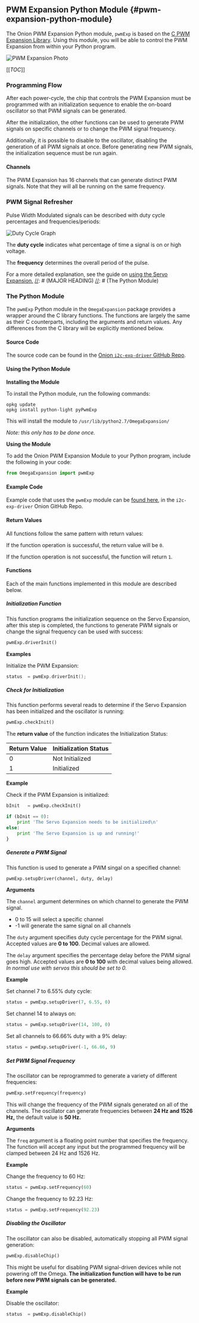 ## PWM Expansion Python Module {#pwm-expansion-python-module}

The Onion PWM Expansion Python module, `pwmExp` is based on the [C PWM Expansion Library](./PWM-Expansion-C-Library). Using this module, you will be able to control the PWM Expansion from within your Python program.

![PWM Expansion Photo](http://i.imgur.com/aNoYCZc.png)


[[_TOC_]]



[//]: # (Programming Flow)

### Programming Flow

After each power-cycle, the chip that controls the PWM Expansion must be programmed with an initialization sequence to enable the on-board oscillator so that PWM signals can be generated.

After the initialization, the other functions can be used to generate PWM signals on specific channels or to change the PWM signal frequency.

Additionally, it is possible to disable to the oscillator, disabling the generation of all PWM signals at once. Before generating new PWM signals, the initialization sequence must be run again.


#### Channels

The PWM Expansion has 16 channels that can generate distinct PWM signals. Note that they will all be running on the same frequency.



[//]: # (PWM Signal Refresher)

### PWM Signal Refresher

Pulse Width Modulated signals can be described with duty cycle percentages and frequencies/periods:

![Duty Cycle Graph](http://www.bristolwatch.com/picaxe/images/io43.gif)

The **duty cycle** indicates what percentage of time a signal is on or high voltage.

The **frequency** determines the overall period of the pulse.

For a more detailed explanation, see the guide on [using the Servo Expansion.](../../Tutorials/Expansions/Using-the-Servo-Expansion#pwm-signals)
[//]: # (MAJOR HEADING)
[//]: # (The Python Module)

### The Python Module

The `pwmExp` Python module in the `OmegaExpansion` package provides a wrapper around the C library functions. The functions are largely the same as their C counterparts, including the arguments and return values. Any differences from the C library will be explicitly mentioned below.


[//]: # (Source Code)

#### Source Code

The source code can be found in the [Onion `i2c-exp-driver` GitHub Repo](https://github.com/OnionIoT/i2c-exp-driver).


[//]: # (Using the Python Module)

#### Using the Python Module

**Installing the Module**

To install the Python module, run the following commands:
```
opkg update
opkg install python-light pyPwmExp
```

This will install the module to `/usr/lib/python2.7/OmegaExpansion/`

*Note: this only has to be done once.*


**Using the Module**

To add the Onion PWM Expansion Module to your Python program, include the following in your code:
``` python
from OmegaExpansion import pwmExp
```


[//]: # (Python: Example Code)

#### Example Code

Example code that uses the `pwmExp` module can be [found here](https://github.com/OnionIoT/i2c-exp-driver/blob/master/examples/pwm-exp.py), in the `i2c-exp-driver` Onion GitHub Repo.



[//]: # (Python: Return Values)

#### Return Values

All functions follow the same pattern with return values:

If the function operation is successful, the return value will be `0`.

If the function operation is not successful, the function will return `1`.


[//]: # (Python Functions)

#### Functions

Each of the main functions implemented in this module are described below.

[//]: # (Python: Init Function)

##### Initialization Function

This function programs the initialization sequence on the Servo Expansion, after this step is completed, the functions to generate PWM signals or change the signal frequency can be used with success:
``` python
pwmExp.driverInit()
```

**Examples**

Initialize the PWM Expansion:
``` c
status 	= pwmExp.driverInit();
```


[//]: # (Python: Check Init Function)

##### Check for Initialization

This function performs several reads to determine if the Servo Expansion has been initialized and the oscillator is running:

``` python
pwmExp.checkInit()
```

The **return value** of the function indicates the Initialization Status:

| Return Value | Initialization Status |
|--------------|-----------------------|
| 0            | Not Initialized       |
| 1            | Initialized           |

**Example**

Check if the PWM Expansion is initialized:
``` python
bInit 	= pwmExp.checkInit()

if (bInit == 0):
	print 'The Servo Expansion needs to be initialized\n'
else:
	print 'The Servo Expansion is up and running!'
}
```


[//]: # (Python: Generate PWM Signal Function)

##### Generate a PWM Signal

This function is used to generate a PWM singal on a specified channel:
``` python
pwmExp.setupDriver(channel, duty, delay)
```

**Arguments**

The `channel` argument determines on which channel to generate the PWM signal.
* 0 to 15 will select a specific channel
* -1 will generate the same signal on all channels

The `duty` argument specifies duty cycle percentage for the PWM signal. Accepted values are **0 to 100**. Decimal values are allowed.


The `delay` argument specifies the percentage delay before the PWM signal goes high. Accepted values are **0 to 100** with decimal values being allowed. *In normal use with servos this should be set to 0.*


**Example**

Set channel 7 to 6.55% duty cycle:
``` python
status = pwmExp.setupDriver(7, 6.55, 0)
```

Set channel 14 to always on:
``` python
status = pwmExp.setupDriver(14, 100, 0)
```

Set all channels to 66.66% duty with a 9% delay:
``` python
status = pwmExp.setupDriver(-1, 66.66, 9)
```


[//]: # (Python: Set Signal Frequency)

##### Set PWM Signal Frequency

The oscillator can be reprogrammed to generate a variety of different frequencies:
``` python
pwmExp.setFrequency(frequency)
```

This will change the frequency of the PWM signals generated on all of the channels.
The oscillator can generate frequencies between **24 Hz and 1526 Hz,** the default value is **50 Hz.**


**Arguments**

The `freq` argument is a floating point number that specifies the frequency. The function will accept any input but the programmed frequency will be clamped between 24 Hz and 1526 Hz.


**Example**

Change the frequency to 60 Hz:
``` python
status = pwmExp.setFrequency(60)
```

Change the frequency to 92.23 Hz:
``` python
status = pwmExp.setFrequency(92.23)
```


[//]: # (Python: Disable Oscillator)

##### Disabling the Oscillator

The oscillator can also be disabled, automatically stopping all PWM signal generation:
``` python
pwmExp.disableChip()
```

This might be useful for disabling PWM signal-driven devices while not powering off the Omega.
**The initialization function will have to be run before new PWM signals can be generated.**


**Example**

Disable the oscillator:
``` python
status 	= pwmExp.disableChip()
```
